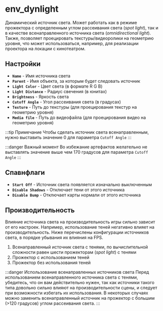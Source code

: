 ﻿# env_dynlight
Динамический источник света. Может работать как в режиме прожектора с определенным углом рассеивания света (*spot light*), так и в качестве всенаправленного источника света (*omnidirectional light*). Также, позволяет проецировать текстуры/видеоролики на геометрию уровня, что может использоваться, например, для реализации проектора на локации с кинотеатром.

## Настройки
- **`Name`** - Имя источника света
- **`Parent`** - Имя объекта, за которым будет следовать источник
- **`Light Color`** - Цвет света (в формате R G B)
- **`Light Distance`** - Радиус свечения (в юнитах)
- **`Brightness`** - Яркость света
- **`Cutoff Angle`** - Угол рассеивания света (в градусах)
- **`Texture`**  - Путь до текстуры (для проецирования текстур на геометрию уровня)
- **`Media file`** - Путь до видеофайла (для проецирования видео на геометрию уровня)

:::tip Примечание
Чтобы сделать источник света всенаправленным, нужно выставить значение 0 для параметра `Cutoff Angle`
:::

:::danger Важный момент
Во избежание артефактов желательно не выставлять значение выше чем 170 градусов для параметра `Cutoff Angle`
:::

## Спавнфлаги
- **`Start Off`** - Источник света появляется изначально выключенным
- **`Disable Shadows`** - Отключает тени от этого источника
- **`Disable Bump`** - Отключает карты нормали от этого источника

## Производительность
Влияние источника света на производительность игры сильно зависит от его настроек. Например, использование теней негативно влияет на производительность. Ниже перечислены конфигурации источников света, в порядке убывания их влияния на FPS.
1. Всенаправленный источник света с тенями, по вычислительной сложности равен шести прожекторам (*spot light*) с тенями
2. Прожектор с использованием теней
3. Прожектор без использования теней

:::danger Использование всенаправленных источников света
Перед использованием всенаправленного источника света с тенями, убедитесь, что он вам действительно нужен, так как источники такого типа довольно сильно влияют на производительности сцены, и следует при возможности избегать их использования. В некоторых случаях можно заменить всенаправленный источник на прожектор с большим (>120 градусов) углом рассеивания света.
:::
